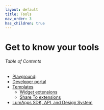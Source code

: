 ```yaml
---
layout: default
title: Tools
nav_order: 3
has_children: true
---
```


# Get to know your tools

<h6>Table of Contents</h6>

- [Playground](#playground): 
- [Developer portal](#developer-portal)
- [Templates](#templates)
  - [Widget extensions](#widget-extensions)
  - [Share To extensions](#share-to-extensions)
- [LumApps SDK, API, and Design System](#lumapps-sdk)

